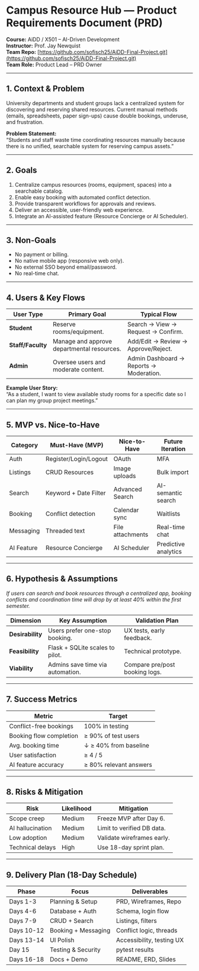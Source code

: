 # Campus Resource Hub — Product Requirements Document (PRD)

**Course:** AiDD / X501 – AI-Driven Development  
**Instructor:** Prof. Jay Newquist  
**Team Repo:** [https://github.com/sofisch25/AiDD-Final-Project.git](https://github.com/sofisch25/AiDD-Final-Project.git)  
**Team Role:** Product Lead – PRD Owner  

---

## 1. Context & Problem
University departments and student groups lack a centralized system for discovering and reserving shared resources. Current manual methods (emails, spreadsheets, paper sign-ups) cause double bookings, underuse, and frustration.

**Problem Statement:**  
“Students and staff waste time coordinating resources manually because there is no unified, searchable system for reserving campus assets.”

---

## 2. Goals
1. Centralize campus resources (rooms, equipment, spaces) into a searchable catalog.  
2. Enable easy booking with automated conflict detection.  
3. Provide transparent workflows for approvals and reviews.  
4. Deliver an accessible, user-friendly web experience.  
5. Integrate an AI-assisted feature (Resource Concierge or AI Scheduler).  

---

## 3. Non-Goals
- No payment or billing.  
- No native mobile app (responsive web only).  
- No external SSO beyond email/password.  
- No real-time chat.  

---

## 4. Users & Key Flows

| User Type | Primary Goal | Typical Flow |
|------------|---------------|---------------|
| **Student** | Reserve rooms/equipment. | Search → View → Request → Confirm. |
| **Staff/Faculty** | Manage and approve departmental resources. | Add/Edit → Review → Approve/Reject. |
| **Admin** | Oversee users and moderate content. | Admin Dashboard → Reports → Moderation. |

**Example User Story:**  
“As a student, I want to view available study rooms for a specific date so I can plan my group project meetings.”

---

## 5. MVP vs. Nice-to-Have

| Category | Must-Have (MVP) | Nice-to-Have | Future Iteration |
|-----------|----------------|---------------|------------------|
| Auth | Register/Login/Logout | OAuth | MFA |
| Listings | CRUD Resources | Image uploads | Bulk import |
| Search | Keyword + Date Filter | Advanced Search | AI-semantic search |
| Booking | Conflict detection | Calendar sync | Waitlists |
| Messaging | Threaded text | File attachments | Real-time chat |
| AI Feature | Resource Concierge | AI Scheduler | Predictive analytics |

---

## 6. Hypothesis & Assumptions

*If users can search and book resources through a centralized app, booking conflicts and coordination time will drop by at least 40% within the first semester.*

| Dimension | Key Assumption | Validation Plan |
|------------|----------------|-----------------|
| **Desirability** | Users prefer one-stop booking. | UX tests, early feedback. |
| **Feasibility** | Flask + SQLite scales to pilot. | Technical prototype. |
| **Viability** | Admins save time via automation. | Compare pre/post booking logs. |

---

## 7. Success Metrics

| Metric | Target |
|---------|---------|
| Conflict-free bookings | 100% in testing |
| Booking flow completion | ≥ 90% of test users |
| Avg. booking time | ↓ ≥ 40% from baseline |
| User satisfaction | ≥ 4 / 5 |
| AI feature accuracy | ≥ 80% relevant answers |

---

## 8. Risks & Mitigation

| Risk | Likelihood | Mitigation |
|------|-------------|-------------|
| Scope creep | Medium | Freeze MVP after Day 6. |
| AI hallucination | Medium | Limit to verified DB data. |
| Low adoption | Medium | Validate wireframes early. |
| Technical delays | High | Use 18-day sprint plan. |

---

## 9. Delivery Plan (18-Day Schedule)

| Phase | Focus | Deliverables |
|--------|--------|--------------|
| Days 1-3 | Planning & Setup | PRD, Wireframes, Repo |
| Days 4-6 | Database + Auth | Schema, login flow |
| Days 7-9 | CRUD + Search | Listings, filters |
| Days 10-12 | Booking + Messaging | Conflict logic, threads |
| Days 13-14 | UI Polish | Accessibility, testing UX |
| Day 15 | Testing & Security | pytest results |
| Days 16-18 | Docs + Demo | README, ERD, Slides |
